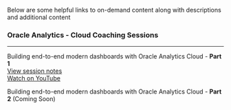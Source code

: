Below are some helpful links to on-demand content along with descriptions and additional content

### Oracle Analytics - Cloud Coaching Sessions
___
Building end-to-end modern dashboards with Oracle Analytics Cloud - **Part 1**  
[View session notes](https://github.com/uzer15/Oracle/blob/main/Analytics%20Cloud%20(OAC)/Modern%20Dashboarding%20-%20Part%201.md)  
[Watch on YouTube](https://www.youtube.com/watch?v=zW1uo1LhU7g)  

  
Building end-to-end modern dashboards with Oracle Analytics Cloud - **Part 2**  (Coming Soon)
